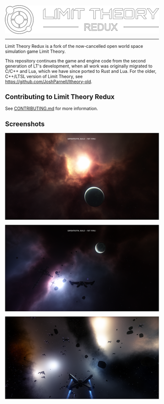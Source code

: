<img src="res\images\LTR_logo2.png" style="width:rem;"/><br>

---

Limit Theory Redux is a fork of the now-cancelled open world space simulation game Limit Theory.

This repository continues the game and engine code from the second generation of LT's development, when all work was originally migrated to C/C++ and Lua, which we have since ported to Rust and Lua. For the older, C++/LTSL version of Limit Theory, see https://github.com/JoshParnell/ltheory-old.

## Contributing to Limit Theory Redux
See [CONTRIBUTING.md](CONTRIBUTING.md) for more information.

## Screenshots

![LTR Screenshot](./res/images/screenshot.png)

![LTR Screenshot 2](./res/images/screenshot2.png)

![LTR Screenshot 3](./res/images/screenshot3.png)
